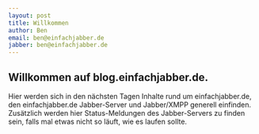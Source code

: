 ```yaml
---
layout: post
title: Willkommen
author: Ben
email: ben@einfachjabber.de
jabber: ben@einfachjabber.de
---
```


## Willkommen auf blog.einfachjabber.de.

Hier werden sich in den nächsten Tagen Inhalte rund um einfachjabber.de, den
einfachjabber.de Jabber-Server und Jabber/XMPP generell einfinden. Zusätzlich
werden hier Status-Meldungen des Jabber-Servers zu finden sein, falls mal
etwas nicht so läuft, wie es laufen sollte.
